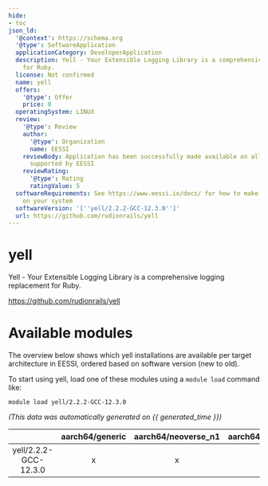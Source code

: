 ```yaml
---
hide:
- toc
json_ld:
  '@context': https://schema.org
  '@type': SoftwareApplication
  applicationCategory: DeveloperApplication
  description: Yell - Your Extensible Logging Library is a comprehensive logging replacement
    for Ruby.
  license: Not confirmed
  name: yell
  offers:
    '@type': Offer
    price: 0
  operatingSystem: LINUX
  review:
    '@type': Review
    author:
      '@type': Organization
      name: EESSI
    reviewBody: Application has been successfully made available on all architectures
      supported by EESSI
    reviewRating:
      '@type': Rating
      ratingValue: 5
  softwareRequirements: See https://www.eessi.io/docs/ for how to make EESSI available
    on your system
  softwareVersion: '[''yell/2.2.2-GCC-12.3.0'']'
  url: https://github.com/rudionrails/yell
---
```


yell
====


Yell - Your Extensible Logging Library is a comprehensive logging replacement for Ruby.

https://github.com/rudionrails/yell
# Available modules


The overview below shows which yell installations are available per target architecture in EESSI, ordered based on software version (new to old).

To start using yell, load one of these modules using a `module load` command like:

```shell
module load yell/2.2.2-GCC-12.3.0
```

*(This data was automatically generated on {{ generated_time }})*  

| |aarch64/generic|aarch64/neoverse_n1|aarch64/neoverse_v1|x86_64/generic|x86_64/amd/zen2|x86_64/amd/zen3|x86_64/amd/zen4|x86_64/intel/haswell|x86_64/intel/sapphirerapids|x86_64/intel/skylake_avx512|
| :---: | :---: | :---: | :---: | :---: | :---: | :---: | :---: | :---: | :---: | :---: |
|yell/2.2.2-GCC-12.3.0|x|x|x|x|x|x|x|x|-|x|
